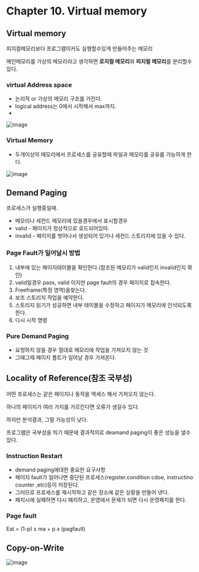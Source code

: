 # Chapter 10. Virtual memory

## Virtual memory

피지컬메모리보다 프로그램이커도 실행할수있게 만들어주는 메모리

메인메모리를 가상의 메모리라고 생각하면 **로지컬 메모리**와 **피지컬 메모리**를 분리할수 있다.

### virtual Address space

- 논리적 or 가상의 메모리 구조를 가진다.
- logical address는 0에서 시작해서  max까지.
- 

![image](https://github.com/Coveong/reading-books-for-programmers/assets/78361650/a86d0aeb-75c6-4ca5-9647-f66d4766a306)

### Virtual Memory

- 두개이상의 메모리에서 프로세스를 공유할때 파일과 메모리를 공유를 가능하게 한다.

![image](https://github.com/Coveong/reading-books-for-programmers/assets/78361650/e9a75167-2155-415e-9300-8b4bef034c66)

## Demand Paging

프로세스가 실행중일때.

- 메모리나 세컨드 메모리에 있을경우에서 표시할경우
- valid - 페이지가 정상적으로 로드되어있따.
- invalid - 페이지를 벗어나서 생성되어 있거나 세컨드 스토리지에 있을 수 있다.

### Page Fault가 일어날시 방법

1. 내부에 있는 페이지테이블을 확인한다.(참조된 메모리가 valid인지 invalid인지 확인)
2. valid일경우 pass, valid 이지만 page fault의 경우 페이지로 접속한다.
3. Freeframe(특정 영역)을찾는다.
4. 보조 스토리지 작업을 예약한다.
5. 스토리지 읽기가 성공하면 내부 테이블을 수정하고 페이지가 메모리에 인식되도록 한다.
6. 다시 시작 명령

### Pure Demand Paging

- 요청하지 않을 경우 절대로 메모리에 작업을 가져오지 않는 것
- 그때그때 페이지 폴트가 일어날 경우 가져온다.

## Locality of Reference(참조 국부성)

어떤  프로세스는 같은 페이지나 동작을 엑세스 해서 가져오지 않는다.

하나의 페이지가  여러 가지를 가르킨다면 오류가 생길수 있다.

하지만 분석결과, 그럴 가능성이 낮다.

프로그램은 국부성을 띄기 때문에 결과적의로 deamand paging이 좋은 성능을 낼수 있다.

### Instruction Restart

- demand paging에대한 중요한 요구사항
- 페이지 fault가 일어나면 중단된 프로세스(register.condition cdoe, instructino counter ,etc)등이 저장된다.
- 그러므로 프로세스를 재시작하고 같은 장소에 같은 상황을 만들어 낸다.
- 패치시에 실패하면 다시 패치하고, 운영에서 문제가 되면 다시 운영패치를 한다.

### Page fault

Eat = (1-p) x ma + p x (pagfault)

## Copy-on-Write

![image](https://github.com/Coveong/reading-books-for-programmers/assets/78361650/13571834-4a7a-4437-b97a-7c9b87561215)
